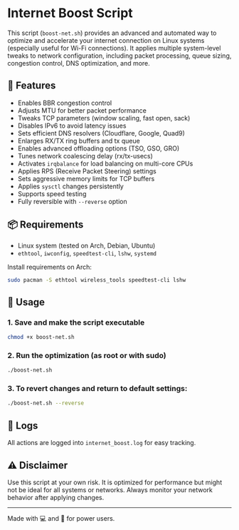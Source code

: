 # Internet Boost Script

This script (`boost-net.sh`) provides an advanced and automated way to optimize and accelerate your internet connection on Linux systems (especially useful for Wi-Fi connections). It applies multiple system-level tweaks to network configuration, including packet processing, queue sizing, congestion control, DNS optimization, and more.

## 🚀 Features

- Enables BBR congestion control
- Adjusts MTU for better packet performance
- Tweaks TCP parameters (window scaling, fast open, sack)
- Disables IPv6 to avoid latency issues
- Sets efficient DNS resolvers (Cloudflare, Google, Quad9)
- Enlarges RX/TX ring buffers and tx queue
- Enables advanced offloading options (TSO, GSO, GRO)
- Tunes network coalescing delay (rx/tx-usecs)
- Activates `irqbalance` for load balancing on multi-core CPUs
- Applies RPS (Receive Packet Steering) settings
- Sets aggressive memory limits for TCP buffers
- Applies `sysctl` changes persistently
- Supports speed testing
- Fully reversible with `--reverse` option

## 📦 Requirements

- Linux system (tested on Arch, Debian, Ubuntu)
- `ethtool`, `iwconfig`, `speedtest-cli`, `lshw`, `systemd`

Install requirements on Arch:
```bash
sudo pacman -S ethtool wireless_tools speedtest-cli lshw
```

## 🔧 Usage

### 1. Save and make the script executable
```bash
chmod +x boost-net.sh
```

### 2. Run the optimization (as root or with sudo)
```bash
./boost-net.sh
```

### 3. To revert changes and return to default settings:
```bash
./boost-net.sh --reverse
```

## 📁 Logs
All actions are logged into `internet_boost.log` for easy tracking.

## ⚠️ Disclaimer
Use this script at your own risk. It is optimized for performance but might not be ideal for all systems or networks. Always monitor your network behavior after applying changes.

---
Made with 💻 and 🧠 for power users.

